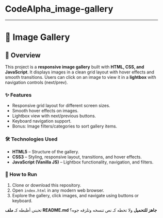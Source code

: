# CodeAlpha_image-gallery

---

# 📸 Image Gallery

## 📌 Overview

This project is a **responsive image gallery** built with **HTML, CSS, and JavaScript**.
It displays images in a clean grid layout with hover effects and smooth transitions.
Users can click on an image to view it in a **lightbox** with navigation controls (next/prev).

### ✨ Features

* Responsive grid layout for different screen sizes.
* Smooth hover effects on images.
* Lightbox view with next/previous buttons.
* Keyboard navigation support.
* Bonus: Image filters/categories to sort gallery items.

### 🛠️ Technologies Used

* **HTML5** – Structure of the gallery.
* **CSS3** – Styling, responsive layout, transitions, and hover effects.
* **JavaScript (Vanilla JS)** – Lightbox functionality, navigation, and filters.

### 🚀 How to Run

1. Clone or download this repository.
2. Open `index.html` in any modern web browser.
3. Explore the gallery, click images, and navigate using buttons or keyboard.




تحبني أظبطه كـ **ملف README.md جاهز للتحميل** ولا تحطه كـ نص تنسخه وتلزقه جوه؟
